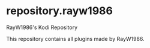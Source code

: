 # repository.rayw1986
RayW1986's Kodi Repository

This repository contains all plugins made by RayW1986.
